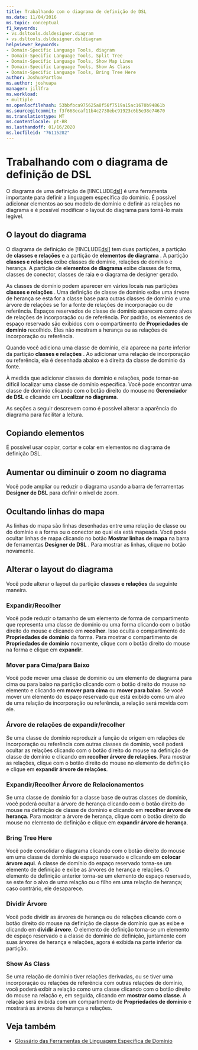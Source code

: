 ```yaml
---
title: Trabalhando com o diagrama de definição de DSL
ms.date: 11/04/2016
ms.topic: conceptual
f1_keywords:
- vs.dsltools.dsldesigner.diagram
- vs.dsltools.dsldesigner.dsldiagram
helpviewer_keywords:
- Domain-Specific Language Tools, diagram
- Domain-Specific Language Tools, Split Tree
- Domain-Specific Language Tools, Show Map Lines
- Domain-Specific Language Tools, Show As Class
- Domain-Specific Language Tools, Bring Tree Here
author: JoshuaPartlow
ms.author: joshuapa
manager: jillfra
ms.workload:
- multiple
ms.openlocfilehash: 53bbfbca975625a8f56f7519a15ac1670b94861b
ms.sourcegitcommit: f3f668ecaf11b4c2738ebc91923c6b5e38e74670
ms.translationtype: MT
ms.contentlocale: pt-BR
ms.lasthandoff: 01/16/2020
ms.locfileid: "76115282"
---
```

# <a name="working-with-the-dsl-definition-diagram"></a>Trabalhando com o diagrama de definição de DSL
O diagrama de uma definição de [!INCLUDE[dsl](../modeling/includes/dsl_md.md)] é uma ferramenta importante para definir a linguagem específica do domínio. É possível adicionar elementos ao seu modelo de domínio e definir as relações no diagrama e é possível modificar o layout do diagrama para torná-lo mais legível.

## <a name="the-layout-of-the-diagram"></a>O layout do diagrama
 O diagrama de definição de [!INCLUDE[dsl](../modeling/includes/dsl_md.md)] tem duas partições, a partição de **classes e relações** e a partição de **elementos de diagrama** . A partição **classes e relações** exibe classes de domínio, relações de domínio e herança. A partição de **elementos de diagrama** exibe classes de forma, classes de conector, classes de raia e o diagrama de designer gerado.

 As classes de domínio podem aparecer em vários locais nas partições **classes e relações** . Uma definição de classe de domínio exibe uma árvore de herança se esta for a classe base para outras classes de domínio e uma árvore de relações se for a fonte de relações de incorporação ou de referência. Espaços reservados de classe de domínio aparecem como alvos de relações de incorporação ou de referência. Por padrão, os elementos de espaço reservado são exibidos com o compartimento de **Propriedades de domínio** recolhido. Eles não mostram a herança ou as relações de incorporação ou referência.

 Quando você adiciona uma classe de domínio, ela aparece na parte inferior da partição **classes e relações** . Ao adicionar uma relação de incorporação ou referência, ela é desenhada abaixo e à direita da classe de domínio da fonte.

 À medida que adicionar classes de domínio e relações, pode tornar-se difícil localizar uma classe de domínio específica. Você pode encontrar uma classe de domínio clicando com o botão direito do mouse no **Gerenciador de DSL** e clicando em **Localizar no diagrama**.

 As seções a seguir descrevem como é possível alterar a aparência do diagrama para facilitar a leitura.

## <a name="copying-elements"></a>Copiando elementos
 É possível usar copiar, cortar e colar em elementos no diagrama de definição DSL.

## <a name="zooming-in-or-out-on-the-diagram"></a>Aumentar ou diminuir o zoom no diagrama
 Você pode ampliar ou reduzir o diagrama usando a barra de ferramentas **Designer de DSL** para definir o nível de zoom.

## <a name="hiding-map-lines"></a>Ocultando linhas do mapa
 As linhas do mapa são linhas desenhadas entre uma relação de classe ou do domínio e a forma ou o conector ao qual ela está mapeada. Você pode ocultar linhas de mapa clicando no botão **Mostrar linhas de mapa** na barra de ferramentas **Designer de DSL** . Para mostrar as linhas, clique no botão novamente.

## <a name="changing-the-diagram-layout"></a>Alterar o layout do diagrama
 Você pode alterar o layout da partição **classes e relações** da seguinte maneira.

### <a name="expandcollapse"></a>Expandir/Recolher
 Você pode reduzir o tamanho de um elemento de forma de compartimento que representa uma classe de domínio ou uma forma clicando com o botão direito do mouse e clicando em **recolher**. Isso oculta o compartimento de **Propriedades de domínio** da forma. Para mostrar o compartimento de **Propriedades de domínio** novamente, clique com o botão direito do mouse na forma e clique em **expandir**.

### <a name="move-updown"></a>Mover para Cima/para Baixo
 Você pode mover uma classe de domínio ou um elemento de diagrama para cima ou para baixo na partição clicando com o botão direito do mouse no elemento e clicando em **mover para cima** ou **mover para baixo**. Se você mover um elemento do espaço reservado que está exibido como um alvo de uma relação de incorporação ou referência, a relação será movida com ele.

### <a name="expandcollapse-relationships-tree"></a>Árvore de relações de expandir/recolher
 Se uma classe de domínio reproduzir a função de origem em relações de incorporação ou referência com outras classes de domínio, você poderá ocultar as relações clicando com o botão direito do mouse na definição de classe de domínio e clicando em **recolher árvore de relações**. Para mostrar as relações, clique com o botão direito do mouse no elemento de definição e clique em **expandir árvore de relações**.

### <a name="expandcollapse-inheritance-tree"></a>Expandir/Recolher Árvore de Relacionamentos
 Se uma classe de domínio for a classe base de outras classes de domínio, você poderá ocultar a árvore de herança clicando com o botão direito do mouse na definição de classe de domínio e clicando em **recolher árvore de herança**. Para mostrar a árvore de herança, clique com o botão direito do mouse no elemento de definição e clique em **expandir árvore de herança**.

### <a name="bring-tree-here"></a>Bring Tree Here
 Você pode consolidar o diagrama clicando com o botão direito do mouse em uma classe de domínio de espaço reservado e clicando em **colocar árvore aqui**. A classe de domínio do espaço reservado torna-se um elemento de definição e exibe as árvores de herança e relações. O elemento de definição anterior torna-se um elemento do espaço reservado, se este for o alvo de uma relação ou o filho em uma relação de herança; caso contrário, ele desaparece.

### <a name="split-tree"></a>Dividir Árvore
 Você pode dividir as árvores de herança ou de relações clicando com o botão direito do mouse na definição de classe de domínio que as exibe e clicando em **dividir árvore**. O elemento de definição torna-se um elemento de espaço reservado e a classe de domínio de definição, juntamente com suas árvores de herança e relações, agora é exibida na parte inferior da partição.

### <a name="show-as-class"></a>Show As Class
 Se uma relação de domínio tiver relações derivadas, ou se tiver uma incorporação ou relações de referência com outras relações de domínio, você poderá exibir a relação como uma classe clicando com o botão direito do mouse na relação e, em seguida, clicando em **mostrar como classe**. A relação será exibida com um compartimento de **Propriedades de domínio** e mostrará as árvores de herança e relações.

## <a name="see-also"></a>Veja também

- [Glossário das Ferramentas de Linguagem Específica de Domínio](https://msdn.microsoft.com/ca5e84cb-a315-465c-be24-76aa3df276aa)
